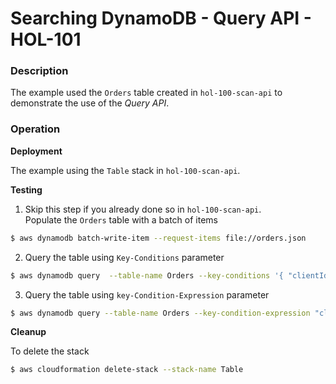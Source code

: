 # Searching DynamoDB - Query API - HOL-101

### Description

The example used the `Orders` table created in `hol-100-scan-api` to demonstrate the use of the _Query API_.

### Operation

**Deployment**

The example using the `Table` stack in `hol-100-scan-api`.

**Testing**

1. Skip this step if you already done so in `hol-100-scan-api`.  
   Populate the `Orders` table with a batch of items

```bash
$ aws dynamodb batch-write-item --request-items file://orders.json
```

2. Query the table using `Key-Conditions` parameter

```bash
$ aws dynamodb query  --table-name Orders --key-conditions '{ "clientId":{ "ComparisonOperator":"EQ", "AttributeValueList": [ {"S": "chris@example.com"} ] } }'
```

3. Query the table using `key-Condition-Expression` parameter

```bash
$ aws dynamodb query --table-name Orders --key-condition-expression "clientId = :name" --expression-attribute-values '{":name":{"S":"chris@example.com"}}'
```

**Cleanup**

To delete the stack

```bash
$ aws cloudformation delete-stack --stack-name Table
```
